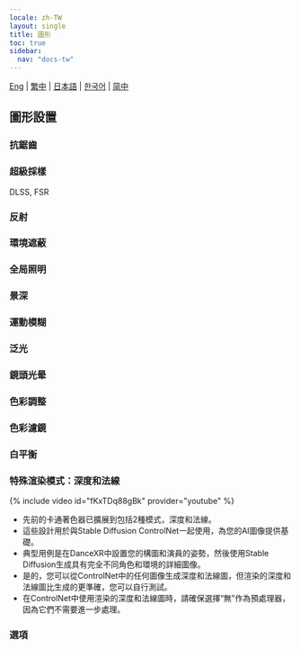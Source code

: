 ```yaml
---
locale: zh-TW
layout: single
title: 圖形
toc: true
sidebar:
  nav: "docs-tw"
---
```

[Eng](/dancexr/features/graphics) | [繁中](/tw/dancexr/features/graphics) | [日本語](/jp/dancexr/features/graphics) | [한국어](/kr/dancexr/features/graphics) | [简中](/zh/dancexr/features/graphics)

## 圖形設置

### 抗鋸齒

### 超級採樣
DLSS, FSR

### 反射

### 環境遮蔽

### 全局照明

### 景深

### 運動模糊

### 泛光

### 鏡頭光晕

### 色彩調整

### 色彩濾鏡

### 白平衡

### 特殊渲染模式：深度和法線
{% include video id="fKxTDq88gBk" provider="youtube" %}
* 先前的卡通著色器已擴展到包括2種模式，深度和法線。
* 這些設計用於與Stable Diffusion ControlNet一起使用，為您的AI圖像提供基礎。
* 典型用例是在DanceXR中設置您的構圖和演員的姿勢，然後使用Stable Diffusion生成具有完全不同角色和環境的詳細圖像。
* 是的，您可以從ControlNet中的任何圖像生成深度和法線圖，但渲染的深度和法線圖比生成的更準確，您可以自行測試。
* 在ControlNet中使用渲染的深度和法線圖時，請確保選擇“無”作為預處理器，因為它們不需要進一步處理。

### 選項